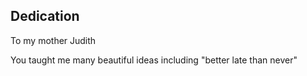 ## Dedication

To my mother Judith

You taught me many beautiful ideas including "better late than never"
